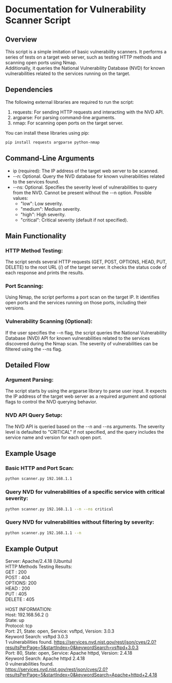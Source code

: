 # Documentation for Vulnerability Scanner Script
## Overview
This script is a simple imitation of basic vulnerability scanners. It performs a series of tests on a target web server, such as testing HTTP methods and scanning open ports using Nmap.  
Additionally, it queries the National Vulnerability Database (NVD) for known vulnerabilities related to the services running on the target.

## Dependencies
The following external libraries are required to run the script: 
1. requests: For sending HTTP requests and interacting with the NVD API. 
2. argparse: For parsing command-line arguments. 
3. nmap: For scanning open ports on the target server.

You can install these libraries using pip: 
```bash 
pip install requests argparse python-nmap
```

## Command-Line Arguments
- ip (required): The IP address of the target web server to be scanned.
- --n: Optional. Query the NVD database for known vulnerabilities related to the services found.
- --ns: Optional. Specifies the severity level of vulnerabilities to query from the NVD. Cannot be present without the --n option. Possible values:
    - "low": Low severity.
    - "medium": Medium severity.
    - "high": High severity.
    - "critical": Critical severity (default if not specified).

## Main Functionality
### HTTP Method Testing: 
The script sends several HTTP requests (GET, POST, OPTIONS, HEAD, PUT, DELETE) to the root URL (/) of the target server. It checks the status code of each response and prints the results.

### Port Scanning: 
Using Nmap, the script performs a port scan on the target IP. It identifies open ports and the services running on those ports, including their versions.

### Vulnerability Scanning (Optional): 
If the user specifies the --n flag, the script queries the National Vulnerability Database (NVD) API for known vulnerabilities related to the services discovered during the Nmap scan. The severity of vulnerabilities can be filtered using the --ns flag.

## Detailed Flow
### Argument Parsing: 
The script starts by using the argparse library to parse user input. It expects the IP address of the target web server as a required argument and optional flags to control the NVD querying behavior.

### NVD API Query Setup: 
The NVD API is queried based on the --n and --ns arguments. The severity level is defaulted to "CRITICAL" if not specified, and the query includes the service name and version for each open port.

## Example Usage
### Basic HTTP and Port Scan: 
```bash 
python scanner.py 192.168.1.1
```

### Query NVD for vulnerabilities of a specific service with critical severity: 
```bash 
python scanner.py 192.168.1.1 --n --ns critical
```

### Query NVD for vulnerabilities without filtering by severity: 
```bash 
python scanner.py 192.168.1.1 --n
```

## Example Output
Server: Apache/2.4.18 (Ubuntu)  
HTTP Methods Testing Results:  
GET : 200  
POST : 404  
OPTIONS: 200  
HEAD : 200  
PUT : 405  
DELETE : 405

HOST INFORMATION:  
Host: 192.168.56.2 ()  
State: up  
Protocol: tcp  
Port: 21, State: open, Service: vsftpd, Version: 3.0.3  
Keyword Search: vsftpd 3.0.3  
1 vulnerabilities found.
https://services.nvd.nist.gov/rest/json/cves/2.0?resultsPerPage=5&startIndex=0&keywordSearch=vsftpd+3.0.3      
Port: 80, State: open, Service: Apache httpd, Version: 2.4.18  
Keyword Search: Apache httpd 2.4.18  
0 vulnerabilities found.  
https://services.nvd.nist.gov/rest/json/cves/2.0?resultsPerPage=5&startIndex=0&keywordSearch=Apache+httpd+2.4.18
